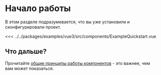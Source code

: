 # Начало работы

В этом разделе подразумевается, что вы уже установили и сконфигурировали проект.

<<< ../../packages/examples/vue3/src/components/ExampleQuickstart.vue

<example-quickstart :is-dark-theme="isDark()"/>

<script lang="ts" setup>
import ExampleQuickstart from 'example-vue3/src/components/ExampleQuickstart.vue';

const isDark = () => {
    if (typeof window === 'undefined') return false;

    return document.documentElement.classList.contains('dark');
}
</script>

## Что дальше?

Прочитайте [общие принципы работы компонентов](/components/) - это важнее, чем вам может показаться. 

